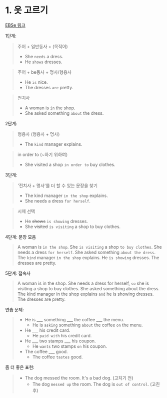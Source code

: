 # 1. 옷 고르기
[EBSe 링크](http://www.ebse.co.kr/ebs/player.Player.laf?type=B&fId=ER2012G0HIW01ZZ&sId=ET2012G0HIW0101&tId=1&mode=0&view=&VODINF=&USRINF=&SECINF=&ETCINF=)

1단계:
> 주어 + 일반동사 + (목적어)
> - She `needs` a dress.
> - He `shows` dresses.

> 주어 + be동사 + 명사/형용사
> - He `is` nice.
> - The dresses `are` pretty.

> 전치사
> - A woman is `in` the shop.
> - She asked something `about` the dress.

2단계:
> 형용사 (형용사 + 명사)
> - The `kind` manager explains.

> in order to (~하기 위하여)
> - She visited a shop `in order to` buy clothes.

3단계:
> '전치사 + 명사'를 더 할 수 있는 문장을 찾기
> - The kind manager `in the shop` explains.
> - She needs a dress `for herself`.

> 시제 선택
> - He ~~shows~~ `is showing` dresses.
> - She ~~visited~~ `is visiting` a shop to buy clothes.

4단계: 문장 모음
> A woman is `in the shop`. 
> She `is visiting` a shop `to buy clothes`.
> She needs a dress `for herself`.
> She asked something `about the dress`.
> The `kind` manager `in the shop` explains.
> He `is showing` dresses.
> The dresses are pretty.

5단계: 접속사
> A woman is in the shop.
> She needs a dress for herself, `so` she is visiting a shop to buy clothes.
> She asked something about the dress.
> The kind manager in the shop explains `and` he is showing dresses.
> The dresses are pretty.

연습 문제:
> - He is ___ something ___ the coffee ___ the menu.
>    - He is `asking` something `about` the coffee `on` the menu.
> - He ___ his credit card.
>    - He `paid with` his credit card.
> - He ___ two stamps ___ his coupon.
>    - He `wants` two stamps `on` his coupon.
> - The coffee ___ good.
>    - The coffee `tastes` good.

좀 더 좋은 표현: 
> - The dog messed the room. It's a bad dog. (고치기 전)
>    - The dog `messed up` the room. The dog is `out of control`. (고친 후)
